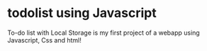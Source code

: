 # todolist using Javascript
To-do list with Local Storage is my
first project of a webapp using Javascript, Css and html!
